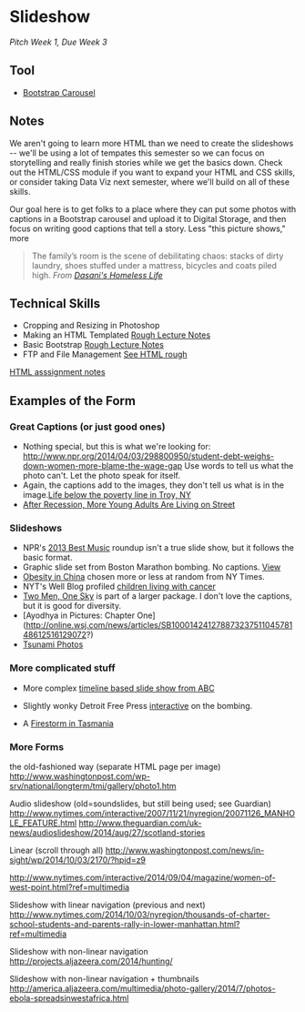 # Slideshow
*Pitch Week 1, Due Week 3*

## Tool 
+ [Bootstrap Carousel](http://getbootstrap.com/javascript/#carousel)

## Notes
We aren't going to learn more HTML than we need to create the slideshows -- we'll be using a lot of tempates this semester so we can focus on storytelling and really finish stories while we get the basics down. Check out the HTML/CSS module if you want to expand your HTML and CSS skills, or consider taking Data Viz next semester, where we'll build on all of these skills. 

Our goal here is to get folks to a place where they can put some photos with captions in a Bootstrap carousel and upload it to Digital Storage, and then focus on writing good captions that tell a story. Less "this picture shows," more 

> The family’s room is the scene of debilitating chaos: stacks of dirty laundry, shoes stuffed under a mattress, bicycles and coats piled high. *From [Dasani's Homeless Life](http://www.nytimes.com/projects/2013/invisible-child/#/?chapt=1)*

## Technical Skills

+ Cropping and Resizing in Photoshop
+ Making an HTML Templated [Rough Lecture Notes](https://github.com/amandabee/cunyjdata/blob/master/lecture%20notes/html.md) 
+ Basic Bootstrap [Rough Lecture Notes](https://github.com/amandabee/cunyjdata/blob/master/lecture%20notes/bootstrap.md)
+ FTP and File Management [See HTML rough](https://github.com/amandabee/cunyjdata/blob/master/lecture%20notes/html.md) 


[HTML asssignment notes](https://github.com/amandabee/cunyjdata/blob/master/assignments/Week07_HTML.md)


## Examples of the Form

### Great Captions (or just good ones)
+ Nothing special, but this is what we're looking for: <http://www.npr.org/2014/04/03/298800950/student-debt-weighs-down-women-more-blame-the-wage-gap> Use words to tell us what the photo can't. Let the photo speak for itself.
+ Again, the captions add to the images, they don't tell us what is in the image.[Life below the poverty line in Troy, NY](http://www.slate.com/blogs/behold/2014/07/17/brenda_ann_kenneally_documents_life_below_the_poverty_line_in_troy_york.html)
+ [After Recession, More Young Adults Are Living on Street](http://www.nytimes.com/2012/12/19/us/since-recession-more-young-americans-are-homeless.html)

### Slideshows
+ NPR's [2013 Best Music](http://www.npr.org/blogs/bestmusic2013/2013/12/10/249243871/npr-musics-50-favorite-albums-of-2013) roundup isn't a true slide show, but it follows the basic format. 
+ Graphic slide set from Boston Marathon bombing. No captions. [View](http://www.bostonglobe.com/metro/specials/boston-marathon-explosions)
+ [Obesity in China](http://www.nytimes.com/slideshow/2014/07/18/world/asia/20140718_obese_now.html) chosen more or less at random from NY Times. 
+ NYT's Well Blog profiled [children living with cancer](http://www.nytimes.com/interactive/2011/05/19/health/healthguide/childhood-cancer.html)
+ [Two Men, One Sky](http://www.nytimes.com/2013/01/13/sports/two-men-one-sky-the-silent-realization-of-a-purer-form-of-flight.html) is part of a larger package. I don't love the captions, but it is good for diversity. 
+ [Ayodhya in Pictures: Chapter One] (http://online.wsj.com/news/articles/SB10001424127887323751104578148612516129072?)
+ [Tsunami Photos](http://www.telegraph.co.uk/news/picturegalleries/worldnews/9131914/Japan-earthquake-and-tsunami-anniversary-30-powerful-images-of-the-disaster.html)

### More complicated stuff
+ More complex [timeline based slide show from ABC](http://abcnews.go.com/US/fullpage/boston-marathon-bombing-interactive-timeline-abcnews-189975400)
+ Slightly wonky Detroit Free Press [interactive](http://www.freep.com/interactive/article/20130415/NEWS07/304150201/boston-marathon-bombing-map) on the bombing.

+ A [Firestorm in Tasmania](http://www.theguardian.com/world/interactive/2013/may/26/firestorm-bushfire-dunalley-holmes-family)


### More Forms

the old-fashioned way (separate HTML page per image)
http://www.washingtonpost.com/wp-srv/national/longterm/tmi/gallery/photo1.htm

Audio slideshow (old=soundslides, but still being used; see Guardian)
http://www.nytimes.com/interactive/2007/11/21/nyregion/20071126_MANHOLE_FEATURE.html
http://www.theguardian.com/uk-news/audioslideshow/2014/aug/27/scotland-stories

Linear (scroll through all)
http://www.washingtonpost.com/news/in-sight/wp/2014/10/03/2170/?hpid=z9

http://www.nytimes.com/interactive/2014/09/04/magazine/women-of-west-point.html?ref=multimedia

Slideshow with linear navigation (previous and next)
http://www.nytimes.com/2014/10/03/nyregion/thousands-of-charter-school-students-and-parents-rally-in-lower-manhattan.html?ref=multimedia

Slideshow with non-linear navigation
http://projects.aljazeera.com/2014/hunting/

Slideshow with non-linear navigation + thumbnails
http://america.aljazeera.com/multimedia/photo-gallery/2014/7/photos-ebola-spreadsinwestafrica.html
